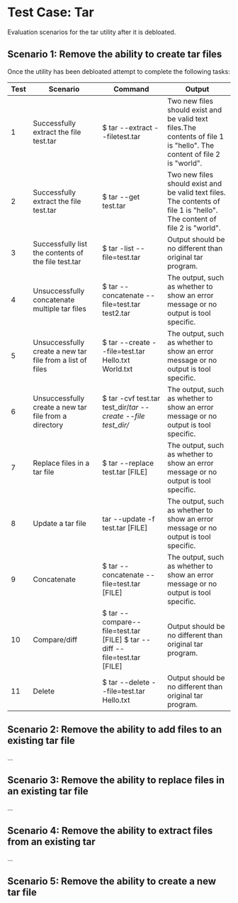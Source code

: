# Test Case: Tar

Evaluation scenarios for the tar utility after it is debloated.

## Scenario 1: Remove the ability to create tar files

Once the utility has been debloated attempt to complete the following tasks:

| Test | Scenario                                                  | Command                                                                   | Output                                                                                                                 |
|------|-----------------------------------------------------------|---------------------------------------------------------------------------|------------------------------------------------------------------------------------------------------------------------|
| 1    | Successfully extract the file test.tar                    | $ tar --extract --filetest.tar                                            | Two new files should exist and be valid text files.The contents of file 1 is "hello". The content of file 2 is "world". |
| 2    | Successfully extract the file test.tar                    | $ tar --get test.tar                                                      | Two new files should exist and be valid text files. The contents of file 1 is "hello". The content of file 2 is "world". |
| 3    | Successfully list the contents of the file test.tar       | $ tar -list --file=test.tar                                               | Output should be no different than original tar program.                                                               |
| 4    | Unsuccessfully concatenate multiple tar files             | $ tar --concatenate --file=test.tar test2.tar                             | The output, such as whether to show an error message or no output is tool specific.                                    |
| 5    | Unsuccessfully create a new tar file from a list of files | $ tar --create --file=test.tar Hello.txt World.txt                        | The output, such as whether to show an error message or no output is tool specific.                                    |
| 6    | Unsuccessfully create a new tar file from a directory     | $ tar -cvf test.tar test_dir/*tar --create --file test_dir/*              | The output, such as whether to show an error message or no output is tool specific.                                    |
| 7    | Replace files in a tar file                               | $ tar --replace test.tar [FILE]                                           | The output, such as whether to show an error message or no output is tool specific.                                    |
| 8    | Update a tar file                                         | tar --update -f test.tar [FILE]                                           | The output, such as whether to show an error message or no output is tool specific.                                    |
| 9    | Concatenate                                               | $ tar --concatenate --file=test.tar [FILE]                                | The output, such as whether to show an error message or no output is tool specific.                                    |
| 10   | Compare/diff                                              | $ tar --compare--file=test.tar [FILE] $ tar --diff --file=test.tar [FILE] | Output should be no different than original tar program.                                                               |
| 11   | Delete                                                    | $ tar --delete --file=test.tar Hello.txt                                  | Output should be no different than original tar program.                                                               |

## Scenario 2: Remove the ability to add files to an existing tar file

...

## Scenario 3: Remove the ability to replace files in an existing tar file

...

## Scenario 4: Remove the ability to extract files from an existing tar

...

## Scenario 5: Remove the ability to create a new tar file
